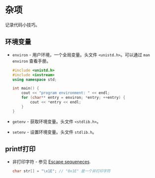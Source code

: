 # 杂项

记录代码小技巧。

## 环境变量

* `environ` - 用户环境，一个全局变量。头文件 `<unistd.h>`。可以通过 `man environ` 查看手册。

    ```cpp
    #include <unistd.h>
    #include <iostream>
    using namespace std;

    int main() {
        cout << "program environment: " << endl;
        for (char** entry = environ; *entry; ++entry) {
            cout << *entry << endl;
        }
    }
    ```

* `getenv` - 获取环境变量。头文件 `<stdlib.h>`。
* `setenv` - 设置环境变量。头文件 `stdlib.h`。

## printf打印

* 非打印字符 - 参见 [Escape sequeneces](https://en.cppreference.com/w/cpp/language/escape).

    ```cpp
    char str[] = "\x1E"; // "0x1E" 是一个非打印字符
    ```

